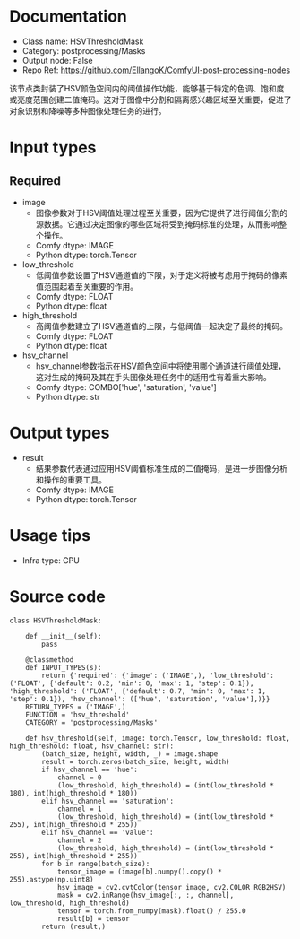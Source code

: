# Documentation
- Class name: HSVThresholdMask
- Category: postprocessing/Masks
- Output node: False
- Repo Ref: https://github.com/EllangoK/ComfyUI-post-processing-nodes

该节点类封装了HSV颜色空间内的阈值操作功能，能够基于特定的色调、饱和度或亮度范围创建二值掩码。这对于图像中分割和隔离感兴趣区域至关重要，促进了对象识别和降噪等多种图像处理任务的进行。

# Input types
## Required
- image
    - 图像参数对于HSV阈值处理过程至关重要，因为它提供了进行阈值分割的源数据。它通过决定图像的哪些区域将受到掩码标准的处理，从而影响整个操作。
    - Comfy dtype: IMAGE
    - Python dtype: torch.Tensor
- low_threshold
    - 低阈值参数设置了HSV通道值的下限，对于定义将被考虑用于掩码的像素值范围起着至关重要的作用。
    - Comfy dtype: FLOAT
    - Python dtype: float
- high_threshold
    - 高阈值参数建立了HSV通道值的上限，与低阈值一起决定了最终的掩码。
    - Comfy dtype: FLOAT
    - Python dtype: float
- hsv_channel
    - hsv_channel参数指示在HSV颜色空间中将使用哪个通道进行阈值处理，这对生成的掩码及其在手头图像处理任务中的适用性有着重大影响。
    - Comfy dtype: COMBO['hue', 'saturation', 'value']
    - Python dtype: str

# Output types
- result
    - 结果参数代表通过应用HSV阈值标准生成的二值掩码，是进一步图像分析和操作的重要工具。
    - Comfy dtype: IMAGE
    - Python dtype: torch.Tensor

# Usage tips
- Infra type: CPU

# Source code
```
class HSVThresholdMask:

    def __init__(self):
        pass

    @classmethod
    def INPUT_TYPES(s):
        return {'required': {'image': ('IMAGE',), 'low_threshold': ('FLOAT', {'default': 0.2, 'min': 0, 'max': 1, 'step': 0.1}), 'high_threshold': ('FLOAT', {'default': 0.7, 'min': 0, 'max': 1, 'step': 0.1}), 'hsv_channel': (['hue', 'saturation', 'value'],)}}
    RETURN_TYPES = ('IMAGE',)
    FUNCTION = 'hsv_threshold'
    CATEGORY = 'postprocessing/Masks'

    def hsv_threshold(self, image: torch.Tensor, low_threshold: float, high_threshold: float, hsv_channel: str):
        (batch_size, height, width, _) = image.shape
        result = torch.zeros(batch_size, height, width)
        if hsv_channel == 'hue':
            channel = 0
            (low_threshold, high_threshold) = (int(low_threshold * 180), int(high_threshold * 180))
        elif hsv_channel == 'saturation':
            channel = 1
            (low_threshold, high_threshold) = (int(low_threshold * 255), int(high_threshold * 255))
        elif hsv_channel == 'value':
            channel = 2
            (low_threshold, high_threshold) = (int(low_threshold * 255), int(high_threshold * 255))
        for b in range(batch_size):
            tensor_image = (image[b].numpy().copy() * 255).astype(np.uint8)
            hsv_image = cv2.cvtColor(tensor_image, cv2.COLOR_RGB2HSV)
            mask = cv2.inRange(hsv_image[:, :, channel], low_threshold, high_threshold)
            tensor = torch.from_numpy(mask).float() / 255.0
            result[b] = tensor
        return (result,)
```